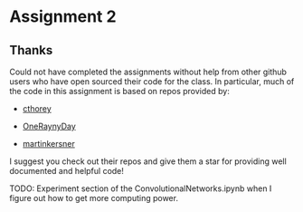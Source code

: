 # Assignment 2 

## Thanks
Could not have completed the assignments without help from other github users who have open sourced their code for the class.  In particular, much of the code in this assignment is based on repos provided by: 

> 

- [cthorey](https://github.com/cthorey/CS231)

- [OneRaynyDay](https://github.com/OneRaynyDay/CS231n/tree/master/assignment2)

- [martinkersner](https://github.com/martinkersner/cs231n/tree/master/assignment2)

I suggest you check out their repos and give them a star for providing well documented and helpful code!

TODO: Experiment section of the ConvolutionalNetworks.ipynb when I figure out how to get more computing power.
